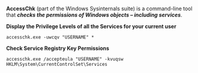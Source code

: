 **AccessChk** (part of the Windows Sysinternals suite) is a command-line tool that ***checks the permissions of Windows objects – including services***. 

**Display the Privilege Levels of all the Services for your current user**
```
accesschk.exe -uwcqv "USERNAME" *
```

**Check Service Registry Key Permissions**
```
accesschk.exe /accepteula "USERNAME" -kvuqsw HKLM\System\CurrentControlSet\Services
```